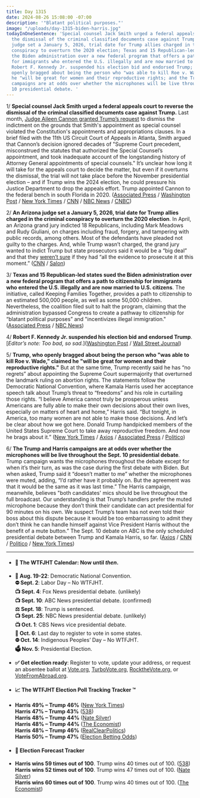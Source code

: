 ```yaml
---
title: Day 1315
date: 2024-08-26 15:08:00 -07:00
description: '"Blatant political purposes."'
image: "/uploads/day-1315-biden-harris.jpg"
todayInOneSentence: 'Special counsel Jack Smith urged a federal appeals court to reverse
  the dismissal of the criminal classified documents case against Trump; an Arizona
  judge set a January 5, 2026, trial date for Trump allies charged in the criminal
  conspiracy to overturn the 2020 election; Texas and 15 Republican-led states sued
  the Biden administration over a new federal program that offers a path to citizenship
  for immigrants who entered the U.S. illegally and are now married to U.S. citizens;
  Robert F. Kennedy Jr. suspended his election bid and endorsed Trump; Trump, who
  openly bragged about being the person who "was able to kill Roe v. Wade," claimed
  he "will be great for women and their reproductive rights; and the Trump and Harris
  campaigns are at odds over whether the microphones will be live throughout the Sept.
  10 presidential debate. '
---
```


1/ **Special counsel Jack Smith urged a federal appeals court to reverse the dismissal of the criminal classified documents case against Trump.** Last month, [Judge Aileen Cannon granted Trump’s request](https://whatthefuckjusthappenedtoday.com/2024/07/15/day-1273/#2-judge-aileen-cannon-dismissed-spec) to dismiss the indictment on the grounds that Smith's appointment as special counsel violated the Constitution's appointments and appropriations clauses. In a brief filed with the 11th US Circuit Court of Appeals in Atlanta, Smith argued that Cannon’s decision ignored decades of "Supreme Court precedent, misconstrued the statutes that authorized the Special Counsel’s appointment, and took inadequate account of the longstanding history of Attorney General appointments of special counsels." It’s unclear how long it will take for the appeals court to decide the matter, but even if it overturns the dismissal, the trial will not take place before the November presidential election – and if Trump wins the 2024 election, he could pressure his Justice Department to drop the appeals effort. Trump appointed Cannon to the federal bench in south Florida in 2020. ([Associated Press](https://apnews.com/article/trump-maralago-classified-documents-411e8e3b4d31923560effdd0d2082af4) / [Washington Post](https://www.washingtonpost.com/national-security/2024/08/26/trump-cannon-classified-documents-appeal/) / [New York Times](https://www.nytimes.com/2024/08/26/us/politics/trump-documents-appeal-jack-smith.html) / [CNN](https://www.cnn.com/2024/08/26/politics/mar-a-lago-classified-documents-appeal-11th-circuit/index.html) / [NBC News](https://www.nbcnews.com/politics/donald-trump/special-counsel-urges-appeals-court-revive-trump-documents-case-rcna168297) / [CNBC](https://www.cnbc.com/2024/08/26/trump-classified-documents-case-special-counsel-urges-appeals-court-to-reverse-dismissal.html))

2/ **An Arizona judge set a January 5, 2026, trial date for Trump allies charged in the criminal conspiracy to overturn the 2020 election**. In April, an Arizona grand jury indicted 18 Republicans, including Mark Meadows and Rudy Giuliani, on charges including fraud, forgery, and tampering with public records, among others. Most of the defendants have pleaded not guilty to the charges. And, while Trump wasn’t charged, the grand jury wanted to indict Trump but state prosecutors said it would be a “big deal” and that they [weren’t sure](https://whatthefuckjusthappenedtoday.com/2024/08/07/day-1296/#3-the-arizona-grand-jury-that-indict) if they had “all the evidence to prosecute it at this moment.” ([CNN](https://www.cnn.com/2024/08/26/politics/trump-allies-arizona-election-subversion/index.html) / [Salon](https://www.cnn.com/2024/08/26/politics/trump-allies-arizona-election-subversion/index.html))

3/ **Texas and 15 Republican-led states sued the Biden administration over a new federal program that offers a path to citizenship for immigrants who entered the U.S. illegally and are now married to U.S. citizens**. The initiative, called Keeping Families Together, provides a path to citizenship to an estimated 500,000 people, as well as some 50,000 children. Nevertheless, the coalition filed suit to halt the program, claiming that the administration bypassed Congress to create a pathway to citizenship for “blatant political purposes” and "incentivizes illegal immigration." ([Associated Press](https://apnews.com/article/immigration-citizen-spouse-biden-d02243b21b8490c912008b896a83bcd2) / [NBC News](https://apnews.com/article/immigration-citizen-spouse-biden-d02243b21b8490c912008b896a83bcd2))

4/ **Robert F. Kennedy Jr. suspended his election bid and endorsed Trump**. \[*Editor’s note: Too bad, so sad.*\]([Washington Post](https://www.washingtonpost.com/politics/2024/08/23/rfk-jr-trump/) / [Wall Street Journal](https://www.wsj.com/politics/elections/robert-f-kennedy-jr-drops-out-of-presidential-race-endorses-trump-f043e9b9))

5/ **Trump, who openly bragged about being the person who "was able to kill Roe v. Wade," claimed he "will be great for women and their reproductive rights."** But at the same time, Trump recently said he has “no regrets” about appointing the Supreme Court supermajority that overturned the landmark ruling on abortion rights. The statements follow the Democratic National Convention, where Kamala Harris used her acceptance speech talk about Trump’s threat to “freedoms” and his role in curtailing those rights. “I believe America cannot truly be prosperous unless Americans are fully able to make their own decisions about their own lives, especially on matters of heart and home,” Harris said. “But tonight, in America, too many women are not able to make those decisions. And let’s be clear about how we got here. Donald Trump handpicked members of the United States Supreme Court to take away reproductive freedom. And now he brags about it.” ([New York Times](https://www.nytimes.com/2024/08/23/us/politics/trump-abortion-truth-social.html) / [Axios](https://www.axios.com/2024/08/25/trump-reproductive-rights-sunday-snapshot) / [Associated Press](https://apnews.com/article/trump-vance-abortion-ban-veto-roe-democrats-6a594ed5252c38bd2418c472f67a07c6) / [Politico](https://www.politico.com/news/2024/08/24/trump-abortion-reactions-00176276))

6/ **The Trump and Harris campaigns are at odds over whether the microphones will be live throughout the Sept. 10 presidential debate**. Trump campaign wants the microphones throughout the debate except for when it’s their turn, as was the case during the first debate with Biden. But when asked, Trump said it “doesn’t matter to me” whether the microphones were muted, adding, “I’d rather have it probably on. But the agreement was that it would be the same as it was last time.” The Harris campaign, meanwhile, believes "both candidates' mics should be live throughout the full broadcast. Our understanding is that Trump’s handlers prefer the muted microphone because they don’t think their candidate can act presidential for 90 minutes on his own. We suspect Trump’s team has not even told their boss about this dispute because it would be too embarrassing to admit they don’t think he can handle himself against Vice President Harris without the benefit of a mute button.” The Sept. 10 debate on ABC is the only scheduled presidential debate between Trump and Kamala Harris, so far. ([Axios](https://www.axios.com/2024/08/26/harris-trump-debate-sept-10-abc-news) / [CNN](https://www.cnn.com/2024/08/26/politics/trump-harris-september-debate/index.html) / [Politico](https://www.politico.com/newsletters/playbook/2024/08/26/scoop-the-secret-debate-about-the-trump-harris-debate-00176296) / [New York Times](https://www.nytimes.com/live/2024/08/26/us/harris-trump-election))

---

* #### 📅 The WTFJHT Calendar: Now until *then*.

* **🫏 Aug. 19-22**: Democratic National Convention. \
  **⛔️ Sept. 2**: Labor Day – No WTFJHT. \
  **📺 Sept. 4**: Fox News presidential debate. (unlikely) \
  **📺 Sept. 10**: ABC News presidential debate. (confirmed) \
  **⚖️ Sept. 18**: Trump is sentenced. \
  **📺 Sept. 25**: NBC News presidential debate. (unlikely) \
  **📺 Oct. 1**: CBS News vice presidential debate. \
  **📆 Oct. 6**: Last day to register to vote in some states. \
  **⛔️ Oct. 14**: Indigenous Peoples’ Day – No WTFJHT. \
  **🗳️ Nov. 5**: Presidential Election.

* **✅ Get election ready**: Register to vote, update your address, or request an absentee ballot at [Vote.org](https://www.vote.org/), [TurboVote.org](https://turbovote.org/), [RocktheVote.org](https://www.rockthevote.org/), or [VoteFromAbroad.org](https://www.votefromabroad.org/).

* #### 📈 The WTFJHT Election Poll Tracking Tracker ™️

* **Harris 49% – Trump 46%** ([New York Times](https://www.nytimes.com/interactive/2024/us/elections/polls-president.html)) \
  **Harris 47% – Trump 43%** ([538](https://projects.fivethirtyeight.com/polls/president-general/2024/national/)) \
  **Harris 48% – Trump 44%** ([Nate Silver](https://www.natesilver.net/p/nate-silver-2024-president-election-polls-model)) \
  **Harris 48% – Trump 44%** ([The Economist](https://www.economist.com/interactive/us-2024-election/trump-harris-polls)) \
  **Harris 48% – Trump 46%** ([RealClearPolitics](https://www.realclearpolling.com/polls/president/general/2024/trump-vs-harris)) \
  **Harris 50% – Trump 47%** ([Election Betting Odds](https://www.electionbettingodds.com/))

* #### 🔮 Election Forecast Tracker

* **Harris wins 59 times out of 100**. Trump wins 40 times out of 100. ([538](https://projects.fivethirtyeight.com/2024-election-forecast/)) \
  **Harris wins 52 times out of 100**. Trump wins 47 times out of 100. ([Nate Silver](https://www.natesilver.net/p/nate-silver-2024-president-election-polls-model)) \
  **Harris wins 60 times out of 100**. Trump wins 40 times out of 100. ([The Economist](https://www.economist.com/interactive/us-2024-election/prediction-model/president/))